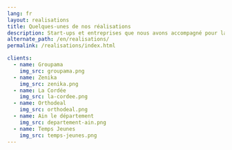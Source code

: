 ```yaml
---
lang: fr
layout: realisations
title: Quelques-unes de nos réalisations
description: Start-ups et entreprises que nous avons accompagné pour la conception et le développement de leur produit
alternate_path: /en/realisations/
permalink: /realisations/index.html

clients:
  - name: Groupama
    img_src: groupama.png
  - name: Zenika
    img_src: zenika.png
  - name: La Cordée
    img_src: la-cordee.png
  - name: Orthodeal
    img_src: orthodeal.png
  - name: Ain le département
    img_src: departement-ain.png
  - name: Temps Jeunes
    img_src: temps-jeunes.png
---
```

